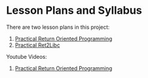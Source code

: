 Lesson Plans and Syllabus
=========================

There are two lesson plans in this project:

1. [Practical Return Oriented Programming][prop]
2. [Practical Ret2Libc][pret2libc]

[prop]: ./lessonplans/1_practicalrop/lessonplan.md
[pret2libc]: ./lessonplans/2_practicalret2libc/lessonplan.md

Youtube Videos:

1. [Practical Return Oriented Programming][propvid]

[propvid]: https://youtu.be/ruJXvxXzyU8